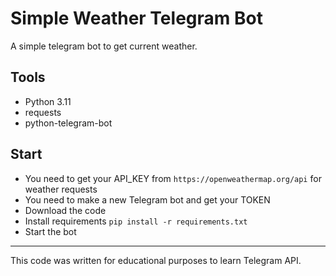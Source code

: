 <h1>Simple Weather Telegram Bot</h1>
  <p>A simple telegram bot to get current weather.</p>
<h2>Tools</h2>
  <p>
    <ul>
      <li>Python 3.11</li>
      <li>requests</li>
      <li>python-telegram-bot</li>
    </ul>
  </p>
<h2>Start</h2>
  <p>
    <ul>
      <li>You need to get your API_KEY from <code>https://openweathermap.org/api</code> for weather requests</li>
      <li>You need to make a new Telegram bot and get your TOKEN</li>
      <li>Download the code</li>
      <li>Install requirements <code>pip install -r requirements.txt</code></li>
      <li>Start the bot</li>
    </ul>
  </p>
<hr>
<p>This code was written for educational purposes to learn Telegram API.<br>
